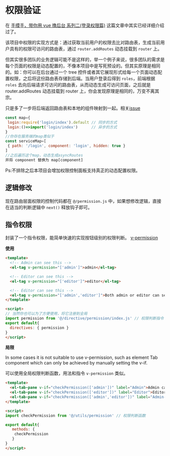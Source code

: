# 权限验证

在 [手摸手，带你用 vue 撸后台 系列二(登录权限篇)](https://juejin.im/post/591aa14f570c35006961acac) 这篇文章中其实已经详细介绍过了。

该项目中权限的实现方式是：通过获取当前用户的权限去比对路由表，生成当前用户具有的权限可访问的路由表，通过 `router.addRoutes` 动态挂载到 `router` 上。

但其实很多团队的业务逻辑可能不是这样的，举一个例子来说，很多团队的需求是每个页面的权限是动态配置的，不像本项目中是写死预设的。但其实原理是相同的。如：你可以在后台通过一个 tree 控件或者其它展现形式给每一个页面动态配置权限，之后将这份路由表存储到后端。当用户登录后得到 `roles`，前端根据`roles` 去向后端请求可访问的路由表，从而动态生成可访问页面，之后就是 router.addRoutes 动态挂载到 router 上，你会发现原理是相同的，万变不离其宗。

只是多了一步将后端返回路由表和本地的组件映射到一起。相关[issue](https://github.com/PanJiaChen/vue-element-admin/issues/293)

```js
const map={
 login:require('login/index').default // 同步的方式
 login:()=>import('login/index')      // 异步的方式
}
//你存在服务端的map类似于
const serviceMap=[
 { path: '/login', component: 'login', hidden: true }
]
//之后遍历这个map，动态生成asyncRoutes
并将 component 替换为 map[component]
```

Ps:不排除之后本项目会增加权限控制面板支持真正的动态配置权限。

## 逻辑修改

现在路由层面权限的控制代码都在 `@/permission.js` 中，如果想修改逻辑，直接在适当的判断逻辑中 `next()` 释放钩子即可。

## 指令权限

封装了一个指令权限，能简单快速的实现按钮级别的权限判断。 [v-permission](https://github.com/PanJiaChen/vue-element-admin/tree/master/src/directive/permission)

**使用**

```html
<template>
  <!-- Admin can see this -->
  <el-tag v-permission="['admin']">admin</el-tag>

  <!-- Editor can see this -->
  <el-tag v-permission="['editor']">editor</el-tag>

  <!-- Editor can see this -->
  <el-tag v-permission="['admin','editor']">Both admin or editor can see this</el-tag>
</template>

<script>
// 当然你也可以为了方便使用，将它注册到全局
import permission from '@/directive/permission/index.js' // 权限判断指令
export default{
  directives: { permission }
}
</script>
```

**局限**

In some cases it is not suitable to use v-permission, such as element Tab component which can only be achieved by manually setting the v-if.

可以使用全局权限判断函数，用法和指令 `v-permission` 类似。

```html
<template>
  <el-tab-pane v-if="checkPermission(['admin'])" label="Admin">Admin can see this</el-tab-pane>
  <el-tab-pane v-if="checkPermission(['editor'])" label="Editor">Editor can see this</el-tab-pane>
  <el-tab-pane v-if="checkPermission(['admin','editor'])" label="Admin-OR-Editor">Both admin or editor can see this</el-tab-pane>
</template>

<script>
import checkPermission from '@/utils/permission' // 权限判断函数

export default{
   methods: {
    checkPermission
   }
}
</script>
```
